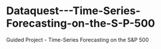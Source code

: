 # Dataquest---Time-Series-Forecasting-on-the-S-P-500
Guided Project - Time-Series Forecasting on the S&amp;P 500
